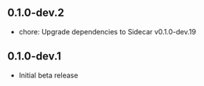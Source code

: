 ## 0.1.0-dev.2

- chore: Upgrade dependencies to Sidecar v0.1.0-dev.19

## 0.1.0-dev.1

- Initial beta release
